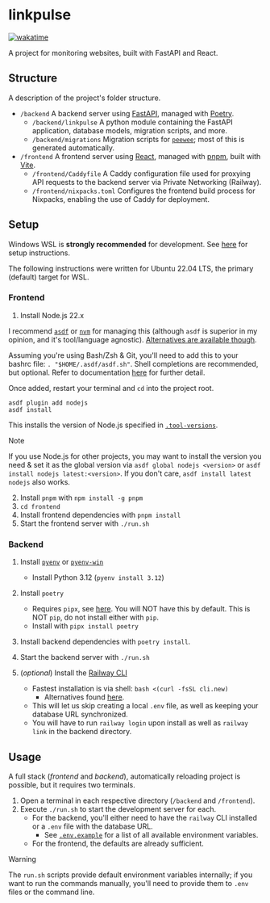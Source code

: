 # linkpulse

[![wakatime](https://wakatime.com/badge/github/Xevion/linkpulse.svg)](https://wakatime.com/badge/github/Xevion/linkpulse)

A project for monitoring websites, built with FastAPI and React.

## Structure

A description of the project's folder structure.

- `/backend` A backend server using [FastAPI][fastapi], managed with [Poetry][poetry].
  - `/backend/linkpulse` A python module containing the FastAPI application, database models, migration scripts, and more.
  - `/backend/migrations` Migration scripts for [`peewee`][peewee]; most of this is generated automatically.
- `/frontend` A frontend server using [React][react], managed with [pnpm][pnpm], built with [Vite][vite].
  - `/frontend/Caddyfile` A Caddy configuration file used for proxying API requests to the backend server via Private Networking (Railway).
  - `/frontend/nixpacks.toml` Configures the frontend build process for Nixpacks, enabling the use of Caddy for deployment.

## Setup

Windows WSL is **strongly recommended** for development. See [here][wsl] for setup instructions.

The following instructions were written for Ubuntu 22.04 LTS, the primary (default) target for WSL.

### Frontend

1. Install Node.js 22.x

I recommend [`asdf`][asdf] or [`nvm`][nvm] for managing this (although `asdf` is superior in my opinion, and it's tool/language agnostic). [Alternatives are available though](https://nodejs.org/en/download/package-manager).

Assuming you're using Bash/Zsh & Git, you'll need to add this to your bashrc file: `. "$HOME/.asdf/asdf.sh"`. Shell completions are recommended, but optional. Refer to documentation [here][asdf-install] for further detail.

Once added, restart your terminal and `cd` into the project root.

```
asdf plugin add nodejs
asdf install
```

This installs the version of Node.js specified in [`.tool-versions`](.tool-versions).

> [!NOTE]
> If you use Node.js for other projects, you may want to install the version you need & set it as the global version via `asdf global nodejs <version>` or `asdf install nodejs latest:<version>`. If you don't care, `asdf install latest nodejs` also works.

2. Install `pnpm` with `npm install -g pnpm`
3. `cd frontend`
4. Install frontend dependencies with `pnpm install`
5. Start the frontend server with `./run.sh`

<!-- TODO: Get local Caddy server working. -->

### Backend

1. Install [`pyenv`][pyenv] or [`pyenv-win`][pyenv-win]

   - Install Python 3.12 (`pyenv install 3.12`)

2. Install `poetry`

   - Requires `pipx`, see [here][pipx]. You will NOT have this by default. This is NOT `pip`, do not install either with `pip`.
   - Install with `pipx install poetry`

3. Install backend dependencies with `poetry install`.
4. Start the backend server with `./run.sh`
5. (_optional_) Install the [Railway CLI][railway]
   - Fastest installation is via shell: `bash <(curl -fsSL cli.new)`
     - Alternatives found [here][railway].
   - This will let us skip creating a local `.env` file, as well as keeping your database URL synchronized.
   - You will have to run `railway login` upon install as well as `railway link` in the backend directory.

## Usage

A full stack (_frontend_ and _backend_), automatically reloading project is possible, but it requires two terminals.

1. Open a terminal in each respective directory (`/backend` and `/frontend`).
2. Execute `./run.sh` to start the development server for each.
   - For the backend, you'll either need to have the `railway` CLI installed or a `.env` file with the database URL.
     - See [`.env.example`](backend/.env.example) for a list of all available environment variables.
   - For the frontend, the defaults are already sufficient.

> [!WARNING]
> The `run.sh` scripts provide default environment variables internally; if you want to run the commands manually, you'll need to provide them to `.env` files or the command line.

[peewee]: https://docs.peewee-orm.com/en/latest/
[railway]: https://docs.railway.app/guides/cli
[vite]: https://vite.dev/
[asdf]: https://asdf-vm.com/
[asdf-install]: https://asdf-vm.com/guide/getting-started.html#_3-install-asdf
[nvm]: https://github.com/nvm-sh/nvm
[fastapi]: https://fastapi.tiangolo.com/
[poetry]: https://python-poetry.org/
[react]: https://react.dev/
[pnpm]: https://pnpm.io/
[wsl]: https://docs.microsoft.com/en-us/windows/wsl/install
[pipx]: https://pipx.pypa.io/stable/installation/
[pyenv]: https://github.com/pyenv/pyenv
[pyenv-win]: https://github.com/pyenv-win/pyenv-win
